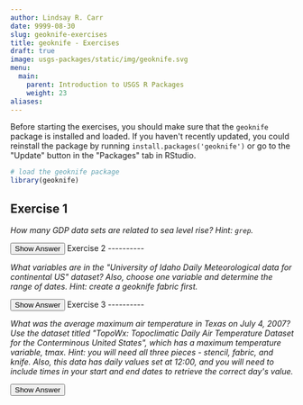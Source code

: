 ```yaml
---
author: Lindsay R. Carr
date: 9999-08-30
slug: geoknife-exercises
title: geoknife - Exercises
draft: true 
image: usgs-packages/static/img/geoknife.svg
menu:
  main:
    parent: Introduction to USGS R Packages
    weight: 23
aliases: 
---
```

Before starting the exercises, you should make sure that the `geoknife` package is installed and loaded. If you haven't recently updated, you could reinstall the package by running `install.packages('geoknife')` or go to the "Update" button in the "Packages" tab in RStudio.

``` r
# load the geoknife package
library(geoknife)
```

Exercise 1
----------

*How many GDP data sets are related to sea level rise? Hint: `grep`.*

<button class="ToggleButton" onclick="toggle_visibility('unnamed-chunk-1')">
Show Answer
</button>
              <div id="unnamed-chunk-1" style="display:none">

``` r
# First, you need to query for all web data
all_webdata <- query("webdata")
all_titles <- title(all_webdata)
all_abstracts <- abstract(all_webdata)

# Then start sleuthing using `grep`
keyword_str <- "sea level rise|sea level|sea level|sea rise"
index_t <- grep(keyword_str, all_titles, ignore.case = TRUE)
index_a <- grep(keyword_str, all_abstracts, ignore.case = TRUE)
index_both <- unique(c(index_t, index_a))

# Look at the titles and abstracts of datasets that match your criteria
length(index_both)
```

    ## [1] 2

``` r
all_titles[index_both]
```

    ## [1] "Sea Level Rise Projections for DSL-SAMBI"
    ## [2] "Thermosteric Sea Level Rise"

``` r
all_abstracts[index_both]
```

    ## [1] "This dataset is output from the Sea Level Affecting Marshes Model (SLAMM) for the South Atlantic Migratory Bird Initiative (SAMBI) geographic planning region. It represents 10 year increments (ranging from year 2000 - year 2100) for the climate change scenario A1B, A1FI, A2, or B1. The dataset was developed as one component for modeling landscape scale alterations of avian habitats due to climate change. It may also be used as a stand-alone product to illustrate potential changes in marsh and coastal environments due to longterm sea level rise. Model outputs from SLAMM are subject to constraints of the modeling process itself. The Biodiversity and Spatial Information Center (BaSIC) did not create the SLAMM modeling approach and/or algorithims. However, all effort was made to ensure data inputs required by the model are of the highest quality. Certain input parameters may need to be altered to create a more reliable model projection. BaSIC is currently (January 2010) working with cooperators to address such issues. Clough, J. S. 2008. SLAMM 5.0.1. Technical documentation and executable program downloadable from http://www.warrenpinnacle.com/prof/SLAMM/index.html"
    ## [2] ""

</div>
Exercise 2
----------

*What variables are in the "University of Idaho Daily Meteorological data for continental US" dataset? Also, choose one variable and determine the range of dates. Hint: create a geoknife fabric first.*

<button class="ToggleButton" onclick="toggle_visibility('unnamed-chunk-2')">
Show Answer
</button>
              <div id="unnamed-chunk-2" style="display:none">

``` r
# First, you need to query for all web data
all_webdata <- query("webdata")

# Use the all_webdata object to create the fabric
us_meterology <- webdata(all_webdata["University of Idaho Daily Meteorological data for continental US"])

# Now use query to see what variables are available
metero_vars <- query(us_meterology, "variables")
metero_vars
```

    ## [1] "precipitation_amount"                     
    ## [2] "max_relative_humidity"                    
    ## [3] "min_relative_humidity"                    
    ## [4] "specific_humidity"                        
    ## [5] "surface_downwelling_shortwave_flux_in_air"
    ## [6] "min_air_temperature"                      
    ## [7] "max_air_temperature"                      
    ## [8] "wind_speed"

``` r
# Let's pick the fourth variable to look at a date range
# To determine the times available, you must add the variable to the fabric
variables(us_meterology) <- metero_vars[4]
query(us_meterology, "times")
```

    ## [1] "1979-01-01 UTC" "2017-07-10 UTC"

</div>
Exercise 3
----------

*What was the average maximum air temperature in Texas on July 4, 2007? Use the dataset titled "TopoWx: Topoclimatic Daily Air Temperature Dataset for the Conterminous United States", which has a maximum temperature variable, tmax. Hint: you will need all three pieces - stencil, fabric, and knife. Also, this data has daily values set at 12:00, and you will need to include times in your start and end dates to retrieve the correct day's value.*

<button class="ToggleButton" onclick="toggle_visibility('unnamed-chunk-3')">
Show Answer
</button>
              <div id="unnamed-chunk-3" style="display:none">

``` r
# First, you need to query for all web data
all_webdata <- query("webdata")

# Setup the maximum air temp fabric using the URL in all_webdata
airtemp_title <- "TopoWx: Topoclimatic Daily Air Temperature Dataset for the Conterminous United States"
airtemp_url <-  url(all_webdata[airtemp_title])
airtemp_fabric <- webdata(list(
  url = airtemp_url,
  variables = "tmax",
  times = as.POSIXct(c("2007-07-04 12:01", "2007-07-05 11:59"), tz = "UTC")
))

# Now setup the stencil
texas <- webgeom(geom = "sample:CONUS_states", 
                 attribute = "STATE",
                 values = "Texas")

# Leave the default knife since we want an average over the stencil
# Execute the geoknife job
airtemp_job <- geoknife(stencil = texas, fabric = airtemp_fabric, wait=TRUE)

# Download the data
air_max_data <- result(airtemp_job)
air_max_data
```

    ##              DateTime    Texas variable statistic
    ## 1 2007-07-04 12:00:00 29.82607     tmax      MEAN

</div>
